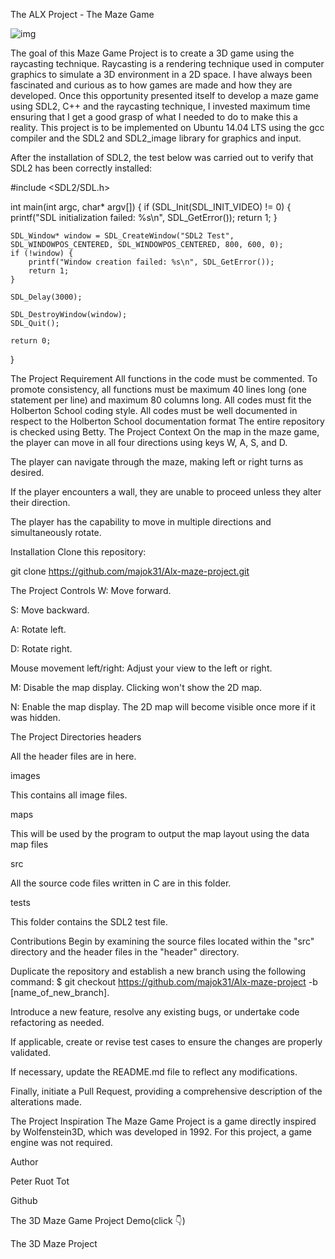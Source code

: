 The ALX Project - The Maze Game


![img](https://github.com/user-attachments/assets/dcb8a934-0908-49e2-b659-d1ecebed30a5)


The goal of this Maze Game Project is to create a 3D game using the raycasting technique. Raycasting is a rendering technique used in computer graphics to simulate a 3D environment in a 2D space. I have always been fascinated and curious as to how games are made and how they are developed. Once this opportunity presented itself to develop a maze game using SDL2, C++ and the raycasting technique, I invested maximum time ensuring that I get a good grasp of what I needed to do to make this a reality. This project is to be implemented on Ubuntu 14.04 LTS using the gcc compiler and the SDL2 and SDL2_image library for graphics and input.

After the installation of SDL2, the test below was carried out to verify that SDL2 has been correctly installed:

#include <SDL2/SDL.h>

int main(int argc, char* argv[]) {
    if (SDL_Init(SDL_INIT_VIDEO) != 0) {
        printf("SDL initialization failed: %s\n", SDL_GetError());
        return 1;
    }

    SDL_Window* window = SDL_CreateWindow("SDL2 Test", SDL_WINDOWPOS_CENTERED, SDL_WINDOWPOS_CENTERED, 800, 600, 0);
    if (!window) {
        printf("Window creation failed: %s\n", SDL_GetError());
        return 1;
    }

    SDL_Delay(3000);

    SDL_DestroyWindow(window);
    SDL_Quit();

    return 0;
}

The Project Requirement
All functions in the code must be commented.
To promote consistency, all functions must be maximum 40 lines long (one statement per line) and maximum 80 columns long.
All codes must fit the Holberton School coding style.
All codes must be well documented in respect to the Holberton School documentation format
The entire repository is checked using Betty.
The Project Context
On the map in the maze game, the player can move in all four directions using keys W, A, S, and D.

The player can navigate through the maze, making left or right turns as desired.

If the player encounters a wall, they are unable to proceed unless they alter their direction.

The player has the capability to move in multiple directions and simultaneously rotate.

Installation
Clone this repository:

git clone https://github.com/majok31/Alx-maze-project.git

The Project Controls
W: Move forward.

S: Move backward.

A: Rotate left.

D: Rotate right.

Mouse movement left/right: Adjust your view to the left or right.

M: Disable the map display. Clicking won't show the 2D map.

N: Enable the map display. The 2D map will become visible once more if it was hidden.

The Project Directories
headers

All the header files are in here.

images

This contains all image files.

maps

This will be used by the program to output the map layout using the data map files

src

All the source code files written in C are in this folder.

tests

This folder contains the SDL2 test file.

Contributions
Begin by examining the source files located within the "src" directory and the header files in the "header" directory.

Duplicate the repository and establish a new branch using the following command: $ git checkout https://github.com/majok31/Alx-maze-project -b [name_of_new_branch].

Introduce a new feature, resolve any existing bugs, or undertake code refactoring as needed.

If applicable, create or revise test cases to ensure the changes are properly validated.

If necessary, update the README.md file to reflect any modifications.

Finally, initiate a Pull Request, providing a comprehensive description of the alterations made.

The Project Inspiration
The Maze Game Project is a game directly inspired by Wolfenstein3D, which was developed in 1992. For this project, a game engine was not required.

Author

Peter Ruot Tot

Github

The 3D Maze Game Project Demo(click 👇)

The 3D Maze Project
